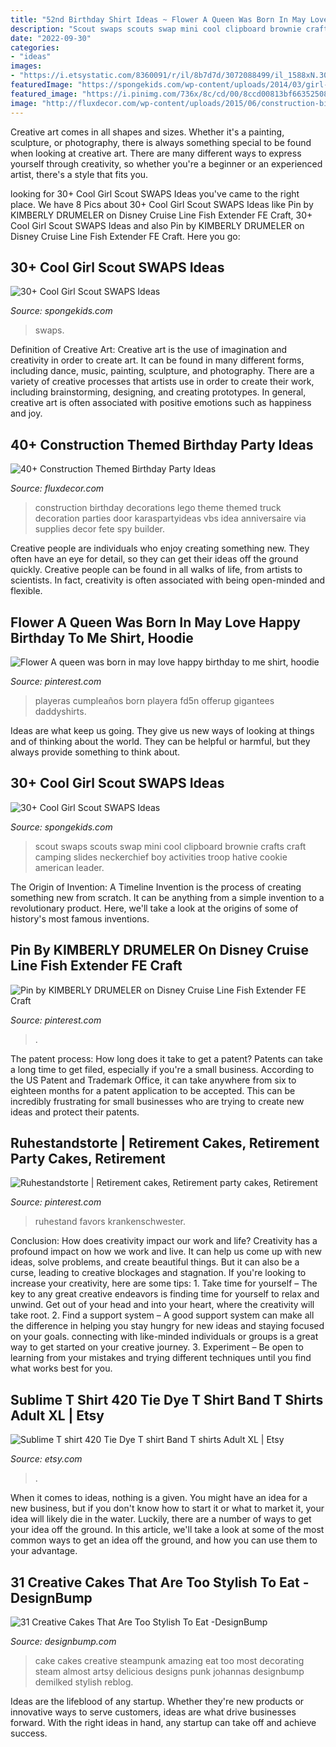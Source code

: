 ```yaml
---
title: "52nd Birthday Shirt Ideas ~ Flower A Queen Was Born In May Love Happy Birthday To Me Shirt, Hoodie"
description: "Scout swaps scouts swap mini cool clipboard brownie crafts craft camping slides neckerchief boy activities troop hative cookie american leader"
date: "2022-09-30"
categories:
- "ideas"
images:
- "https://i.etsystatic.com/8360091/r/il/8b7d7d/3072088499/il_1588xN.3072088499_9b03.jpg"
featuredImage: "https://spongekids.com/wp-content/uploads/2014/03/girl-scout-swaps-ideas/7-archery-set-girl-scout-swaps.jpg"
featured_image: "https://i.pinimg.com/736x/8c/cd/00/8ccd00813bf66352508ac9c393a8fbe3.jpg"
image: "http://fluxdecor.com/wp-content/uploads/2015/06/construction-birthday-party/9-construction-themed-birthday-party.jpg"
---
```



Creative art comes in all shapes and sizes. Whether it's a painting, sculpture, or photography, there is always something special to be found when looking at creative art. There are many different ways to express yourself through creativity, so whether you're a beginner or an experienced artist, there's a style that fits you.

	

		
looking for 30+ Cool Girl Scout SWAPS Ideas you've came to the right place. We have 8 Pics about 30+ Cool Girl Scout SWAPS Ideas like Pin by KIMBERLY DRUMELER on Disney Cruise Line Fish Extender FE Craft, 30+ Cool Girl Scout SWAPS Ideas and also Pin by KIMBERLY DRUMELER on Disney Cruise Line Fish Extender FE Craft. Here you go:
		
    
## 30+ Cool Girl Scout SWAPS Ideas

<img loading=lazy src="https://spongekids.com/wp-content/uploads/2014/03/girl-scout-swaps-ideas/7-archery-set-girl-scout-swaps.jpg" onerror="this.onerror=null;this.src='https://tse4.mm.bing.net/th?id=OIP.2liiZ2F1dJ8qdnWJQH0XkwHaJ4&amp;pid=15.1';" alt="30+ Cool Girl Scout SWAPS Ideas">

_Source: spongekids.com_

>swaps. 

	

Definition of Creative Art:
Creative art is the use of imagination and creativity in order to create art. It can be found in many different forms, including dance, music, painting, sculpture, and photography. There are a variety of creative processes that artists use in order to create their work, including brainstorming, designing, and creating prototypes. In general, creative art is often associated with positive emotions such as happiness and joy.

    
## 40+ Construction Themed Birthday Party Ideas

<img loading=lazy src="http://fluxdecor.com/wp-content/uploads/2015/06/construction-birthday-party/9-construction-themed-birthday-party.jpg" onerror="this.onerror=null;this.src='https://tse2.mm.bing.net/th?id=OIP.zlPK5a2dn6h150QFH_i0wwHaLF&amp;pid=15.1';" alt="40+ Construction Themed Birthday Party Ideas">

_Source: fluxdecor.com_

>construction birthday decorations lego theme themed truck decoration parties door karaspartyideas vbs idea anniversaire via supplies decor fete spy builder. 

	

Creative people are individuals who enjoy creating something new. They often have an eye for detail, so they can get their ideas off the ground quickly. Creative people can be found in all walks of life, from artists to scientists. In fact, creativity is often associated with being open-minded and flexible.

    
## Flower A Queen Was Born In May Love Happy Birthday To Me Shirt, Hoodie

<img loading=lazy src="https://i.pinimg.com/736x/fc/18/c5/fc18c5d76aaaf8b95ef721918cdc4f0b.jpg" onerror="this.onerror=null;this.src='https://tse2.mm.bing.net/th?id=OIP.aqoW46PN-LXFzHdEwSDAIwHaHa&amp;pid=15.1';" alt="Flower A queen was born in may love happy birthday to me shirt, hoodie">

_Source: pinterest.com_

>playeras cumpleaños born playera fd5n offerup gigantees daddyshirts. 

	

Ideas are what keep us going. They give us new ways of looking at things and of thinking about the world. They can be helpful or harmful, but they always provide something to think about.

    
## 30+ Cool Girl Scout SWAPS Ideas

<img loading=lazy src="http://spongekids.com/wp-content/uploads/2014/03/girl-scout-swaps-ideas/6-mini-clipboard-girl-scout-swaps.JPG" onerror="this.onerror=null;this.src='https://tse1.mm.bing.net/th?id=OIP.WCAsh6XDeaW-nIkSiLrcMwHaF3&amp;pid=15.1';" alt="30+ Cool Girl Scout SWAPS Ideas">

_Source: spongekids.com_

>scout swaps scouts swap mini cool clipboard brownie crafts craft camping slides neckerchief boy activities troop hative cookie american leader. 

	

The Origin of Invention: A Timeline
Invention is the process of creating something new from scratch. It can be anything from a simple invention to a revolutionary product. Here, we'll take a look at the origins of some of history's most famous inventions.

    
## Pin By KIMBERLY DRUMELER On Disney Cruise Line Fish Extender FE Craft

<img loading=lazy src="https://i.pinimg.com/736x/b2/3e/87/b23e8713f32c3fc2946a18aaa851dd48.jpg" onerror="this.onerror=null;this.src='https://tse2.mm.bing.net/th?id=OIP.YkcR0SgSUROoo13R0kdMOwHaJ4&amp;pid=15.1';" alt="Pin by KIMBERLY DRUMELER on Disney Cruise Line Fish Extender FE Craft">

_Source: pinterest.com_

>. 

	

The patent process: How long does it take to get a patent?
Patents can take a long time to get filed, especially if you're a small business. According to the US Patent and Trademark Office, it can take anywhere from six to eighteen months for a patent application to be accepted. This can be incredibly frustrating for small businesses who are trying to create new ideas and protect their patents.

    
## Ruhestandstorte | Retirement Cakes, Retirement Party Cakes, Retirement

<img loading=lazy src="https://i.pinimg.com/736x/8c/cd/00/8ccd00813bf66352508ac9c393a8fbe3.jpg" onerror="this.onerror=null;this.src='https://tse2.mm.bing.net/th?id=OIP.zW5nPX9CujgIkgNE8dukaQHaJ3&amp;pid=15.1';" alt="Ruhestandstorte | Retirement cakes, Retirement party cakes, Retirement">

_Source: pinterest.com_

>ruhestand favors krankenschwester. 

	

Conclusion: How does creativity impact our work and life?
Creativity has a profound impact on how we work and live. It can help us come up with new ideas, solve problems, and create beautiful things. But it can also be a curse, leading to creative blockages and stagnation. If you're looking to increase your creativity, here are some tips: 1. Take time for yourself – The key to any great creative endeavors is finding time for yourself to relax and unwind. Get out of your head and into your heart, where the creativity will take root. 2. Find a support system – A good support system can make all the difference in helping you stay hungry for new ideas and staying focused on your goals. connecting with like-minded individuals or groups is a great way to get started on your creative journey. 3. Experiment – Be open to learning from your mistakes and trying different techniques until you find what works best for you.

    
## Sublime T Shirt 420 Tie Dye T Shirt Band T Shirts Adult XL | Etsy

<img loading=lazy src="https://i.etsystatic.com/8360091/r/il/8b7d7d/3072088499/il_1588xN.3072088499_9b03.jpg" onerror="this.onerror=null;this.src='https://tse1.mm.bing.net/th?id=OIP.3dVgbE_Uqhm6FC-OvCszZAHaKq&amp;pid=15.1';" alt="Sublime T shirt 420 Tie Dye T shirt Band T shirts Adult XL | Etsy">

_Source: etsy.com_

>. 

	

When it comes to ideas, nothing is a given. You might have an idea for a new business, but if you don't know how to start it or what to market it, your idea will likely die in the water. Luckily, there are a number of ways to get your idea off the ground. In this article, we'll take a look at some of the most common ways to get an idea off the ground, and how you can use them to your advantage.

    
## 31 Creative Cakes That Are Too Stylish To Eat -DesignBump

<img loading=lazy src="https://designbump.com/wp-content/uploads/2014/10/creative-cake-ideas-40.jpg" onerror="this.onerror=null;this.src='https://tse4.mm.bing.net/th?id=OIP.PTzJNQsagtEYMPEsJWHTgwHaJx&amp;pid=15.1';" alt="31 Creative Cakes That Are Too Stylish To Eat -DesignBump">

_Source: designbump.com_

>cake cakes creative steampunk amazing eat too most decorating steam almost artsy delicious designs punk johannas designbump demilked stylish reblog. 

	

Ideas are the lifeblood of any startup. Whether they're new products or innovative ways to serve customers, ideas are what drive businesses forward. With the right ideas in hand, any startup can take off and achieve success.

